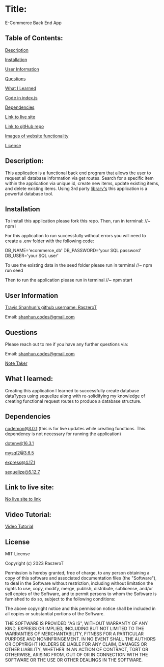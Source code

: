 # Title:

E-Commerce Back End App

## Table of Contents:

[Description](#description)

[Installation](#installation)

[User Information](#user-information)

[Questions](#questions)

[What I Learned](#what-i-learned)

[Code in index.js](#code-in-javascript)

[Dependencies](#dependencies)

[Link to live site](#link-to-live-site)

[Link to gitHub repo](#link-to-github-repository)

[Images of website functionality](#images-of-webpage-functionality)

[License](#license)


## Description:

This application is a functional back end program that allows the user to request all database information via get routes. Search for a specific item within the application via unique id, create new items, update existing items, and delete existing items. Using 3rd party [library's](#dependencies) this application is a powerful database tool.

## Installation

To install this application please fork this repo. Then, run in terminal: 
//~ npm i

For this application to run successfully without errors you will need to create a .env folder with the following code:

DB_NAME='ecommerce_db'
DB_PASSWORD='your SQL password'
DB_USER='your SQL user'

To use the existing data in the seed folder please run in terminal //~ npm run seed

Then to run the application please run in terminal //~ npm start

## User Information

<a href='https://github.com/RaszeroT'> Travis Shanhun's github username: RaszeroT</a>

Email: shanhun.codes@gmail.com

## Questions

Please reach out to me if you have any further questions via:

Email: shanhun.codes@gmail.com

<a href='https://github.com/RaszeroT/E-Commerce-Back-End'>Note Taker</a>

## What I learned:

Creating this application I learned to successfully create database dataTypes using sequelize along with re-solidifying my knowledge of creating functional request routes to produce a database structure.

## Dependencies 

nodemon@3.0.1 (this is for live updates while creating functions. This dependency is not necessary for running the application)

dotenv@16.3.1

mysql2@3.6.5

express@4.17.1

sequelize@5.12.7

## Link to live site:

<a href="N/A">No live site to link</a>

## Video Tutorial:

<a href=''>Video Tutorial</a>

## License

MIT License

Copyright (c) 2023 RaszeroT

Permission is hereby granted, free of charge, to any person obtaining a copy
of this software and associated documentation files (the "Software"), to deal
in the Software without restriction, including without limitation the rights
to use, copy, modify, merge, publish, distribute, sublicense, and/or sell
copies of the Software, and to permit persons to whom the Software is
furnished to do so, subject to the following conditions:

The above copyright notice and this permission notice shall be included in all
copies or substantial portions of the Software.

THE SOFTWARE IS PROVIDED "AS IS", WITHOUT WARRANTY OF ANY KIND, EXPRESS OR
IMPLIED, INCLUDING BUT NOT LIMITED TO THE WARRANTIES OF MERCHANTABILITY,
FITNESS FOR A PARTICULAR PURPOSE AND NONINFRINGEMENT. IN NO EVENT SHALL THE
AUTHORS OR COPYRIGHT HOLDERS BE LIABLE FOR ANY CLAIM, DAMAGES OR OTHER
LIABILITY, WHETHER IN AN ACTION OF CONTRACT, TORT OR OTHERWISE, ARISING FROM,
OUT OF OR IN CONNECTION WITH THE SOFTWARE OR THE USE OR OTHER DEALINGS IN THE
SOFTWARE.